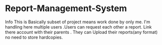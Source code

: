 # Report-Management-System
Info
  This is Basically subset of project means work done by only me. I'm handling here multiple users .Users can request each other a report.    Link there account with their parents . They can Upload their reports(any format) no need to store hardcopies.
